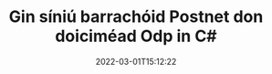 ---
############################# Static ############################
layout: "auto-gen-signature"
date: 2022-03-01T15:12:22
draft: false
operation: Sign
signaturetype: Barcode
codetype: Postnet
fileformat: Odp
productName: .NET
lang: ga
productCode: net
otherformats: pdf doc docx docm dot dotm dotx odt ott rtf xls xlsx xlsm xlsb csv ods ots xltx xltm ppt pptx pps ppsx odp otp potx potm pptm ppsm png jpg bmp gif tiff svg webp wmf
breadcrumb: Put  Barcode signature on Odp for C#

############################# Head ############################
head_title: "eSign Odp doiciméad le Postnet Barcode in C#"
head_description: "Cruthaigh Postnet Síniú Barrachóid agus cuir ar Odp doiciméad le .NET ag baint úsáide as cúpla líne de chód. Bain úsáid as an GroupDocs Document Signature API chun formáidí éagsúla comhaid a shíniú."

############################# Header ############################
title: "Gin síniú barrachóid Postnet don doiciméad Odp in C#"
description: "eSínigh do dhoiciméid ghnó Odp le Barrachóid Postnet. Gin síniú Barrachóid go tapa agus go héasca le cúpla líne de chód chun roghanna sínithe a shocrú."
bg_image: "https://cms.admin.containerize.com/templates/aspose/App_Themes/V3/images/bg/header1.png"
bg_overlay: false
button:
    enable: true

############################# SubMenu ############################
submenu:
    enable: true

    left:
        img_alt: "GroupDocs.Signature for .NET"
        image: "https://cms.admin.containerize.com/templates/groupdocs/images/product-logos/90x90-noborder/groupdocs-signature-net.png"
        product: "GroupDocs.Signature"
        platform: ".NET"



############################# About ############################
about:
    enable: true
    title: "Maidir le GroupDocs.Signature for .NET sínithe barcode API."
    content: |
        [GroupDocs.Signature for .NET](https://products.groupdocs.com/signature/net/) is API tapa agus éasca é chun ríomhshíniú doiciméad digiteach a bhainistiú ag baint úsáide as cineálacha Barrachóid amhail UPCA, UPCE, EAN13, EAN14, Code39, Code39Extended, Code128, Codabar, Postnet, ISBN , ITF14 agus go leor eile. Is féidir le custaiméirí barrachóid a chruthú go héasca ag soláthar an téacs riachtanach agus iad a chur ar PDF, Doiciméid Microsoft Office Words, leabhair oibre Microsoft Office Excel, láithreoireachtaí MS PowerPoint, comhaid Adobe Photoshop agus formáidí éagsúla íomhá. Is féidir barrachóid a chuirtear i ndoiciméid a nuashonrú, a chuardach, a fhíorú, a scriosadh nó a réamhamharc. Ina theannta sin, tacaítear le saincheaptha barrachóid.
    

############################# Steps ############################
steps:
    enable: true
    title_left: "Céimeanna chun Odp a shíniú le Barcode in C#"
    content_left: |
        Soláthraíonn [GroupDocs.Signature for .NET](https://products.groupdocs.com/signature/net/) cumas chun doiciméid Odp a shíniú le sínithe Barcode go tapa agus go héasca.
        
        * Cruthaigh sampla d'aicme Sínithe ag soláthar Odp comhad atá ceaptha a shíniú mar chonair nó mar shruth cuimhne
        * Cuir rang SignOptions ar bun agus socraigh na sonraí go léir a éilítear.
        * Iarr ar an modh Signature.Sign() aschuir Odp comhad nó sruth cuimhne a rith

    title_right: " Riachtanais Chórais"
    content_right: |
        Tacaítear le GroupDocs.Signature for .NET ar gach mór-ardán agus córas oibriúcháin. Sula ndéanann tú an cód thíos, déan cinnte go bhfuil na réamhriachtanais seo a leanas suiteáilte ar do chóras.

        * Córais oibriúcháin: Microsoft Windows, Linux, MacOS
        * Timpeallachtaí forbartha: Microsoft Visual Studio, Xamarin, MonoDevelop
        * Frameworks: .NET Framework, .NET Standard, .NET Core, Mono
        * Faigh an GroupDocs.Signature for .NET is déanaí ó [Nuget](https://www.nuget.org/packages/groupdocs.signature)
         
    code: |
        ```csharp    
        
        // Set up input Odp file
        string filePath = "input.odp";
        // Set up output file
        string outputFilePath = "output.odp";

        // Instantiate Signature for input file
        using (var signature = new GroupDocs.Signature.Signature(filePath))
        {
                // create barcode option with predefined barcode text
                var options = new BarcodeSignOptions("BC12345678")
                {
                    // setup Barcode encoding type
                    EncodeType = BarcodeTypes.Postnet,

                    // set signature position
                    Left = 50,
                    Top = 50,
                    Width = 200,
                    Height = 50                                        
                };
                
                // sign Odp document
                SignResult result = signature.Sign(outputFilePath, options);
        }

        ```

############################# Demos ############################
demos:
    enable: true
    title: "Ag síniú Odp doiciméad le Barcode Taispeántas Beo"
    content: |
       Sínigh Odp comhad le sínithe éagsúla faoi láthair trí chuairt a thabhairt ar an suíomh Gréasáin [GroupDocs.Signature App](https://products.groupdocs.app/signature/family). Saor in aisce taispeána ar líne ag fanacht leat.

        
############################# About Formats ############################
about_formats:
    enable: true
    format:
        # format loop
        - icon: "fas fa-barcode"
          title: "About Postnet Barcode"
          content: |
            Is siombail í POSTNET (Teicníc Ionchódaithe Uimhriúil Poist) a úsáideann Seirbhís Poist na Stát Aontaithe chun cabhrú le post a stiúradh.
          characterset: |
             digití uimhriúla (0-9).
          textcapacity: |
             Suas le 11 carachtar.
          image: |
             iVBORw0KGgoAAAANSUhEUgAAACcAAAAjCAYAAAAXMhMjAAAAAXNSR0IArs4c6QAAAARnQU1BAACxjwv8YQUAAAAJcEhZcwAADsMAAA7DAcdvqGQAAACeSURBVFhH7c7BCkMxEELR/P9Pp1LoRrCXpi4Cbw5kIRKZtS82x52a407Ncae+HrfWer8Pyr+i/3NcQv/nuIT+z3EJ/X/Ocf9mlxuhsXZ2uREaa2eXG6Gxdna5ERprZ5cbobF2drkRGmtnlxuhsXZ2uREaa2eXG6Gxdna5ERprZ5cbobF2drkRGmtnlxuhsXZ2ubnAHHdqjjt18XF7vwDevzbHqsQWPwAAAABJRU5ErkJggg==

          link: ""

############################# More Formats ############################
more_formats:
    enable: true
    title: "Sínithe Barcode eile a dtacaítear leo le haghaidh C#"
    content: |
        "Is féidir leat Odp a shíniú le cineálacha sínithe eile freisin. Féach ar an liosta thíos le do thoil."
    format: 
        
       
back_to_top:
    enable: true
---